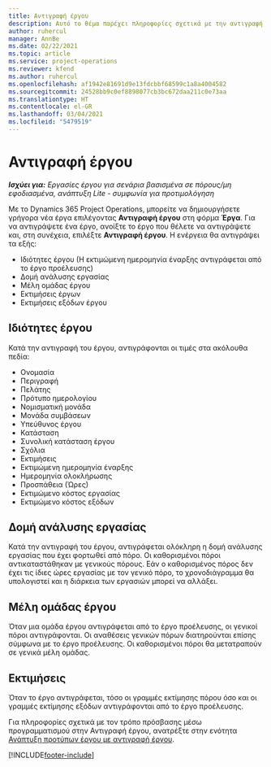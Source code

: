 ```yaml
---
title: Αντιγραφή έργου
description: Αυτό το θέμα παρέχει πληροφορίες σχετικά με την αντιγραφή έρων στο Dynamics 365 Project Operations.
author: ruhercul
manager: AnnBe
ms.date: 02/22/2021
ms.topic: article
ms.service: project-operations
ms.reviewer: kfend
ms.author: ruhercul
ms.openlocfilehash: af1942e81691d9e13fdcbbf68599c1a8a4004582
ms.sourcegitcommit: 24528bb9c0ef8898077cb3bc672daa211c0e73aa
ms.translationtype: HT
ms.contentlocale: el-GR
ms.lasthandoff: 03/04/2021
ms.locfileid: "5479519"
---
```

# <a name="copy-a-project"></a>Αντιγραφή έργου

_**Ισχύει για:** Εργασίες έργου για σενάρια βασισμένα σε πόρους/μη εφοδιασμένα, ανάπτυξη Lite - συμφωνία για προτιμολόγηση_

Με το Dynamics 365 Project Operations, μπορείτε να δημιουργήσετε γρήγορα νέα έργα επιλέγοντας **Αντιγραφή έργου** στη φόρμα **Έργα**. Για να αντιγράψετε ένα έργο, ανοίξτε το έργο που θέλετε να αντιγράψετε και, στη συνέχεια, επιλέξτε **Αντιγραφή έργου**. Η ενέργεια θα αντιγράψει τα εξής:

- Ιδιότητες έργου (Η εκτιμώμενη ημερομηνία έναρξης αντιγράφεται από το έργο προέλευσης)
- Δομή ανάλυσης εργασίας
- Μέλη ομάδας έργου
- Εκτιμήσεις έργων
- Εκτιμήσεις εξόδων έργου

## <a name="project-properties"></a>Ιδιότητες έργου

Κατά την αντιγραφή του έργου, αντιγράφονται οι τιμές στα ακόλουθα πεδία:

- Ονομασία
- Περιγραφή
- Πελάτης
- Πρότυπο ημερολογίου
- Νομισματική μονάδα
- Μονάδα συμβάσεων
- Υπεύθυνος έργου
- Κατάσταση
- Συνολική κατάσταση έργου
- Σχόλια
- Εκτιμήσεις
- Εκτιμώμενη ημερομηνία έναρξης
- Ημερομηνία ολοκλήρωσης
- Προσπάθεια (Ώρες)
- Εκτιμώμενο κόστος εργασίας
- Εκτιμώμενο κόστος εξόδων

## <a name="work-breakdown-structure"></a>Δομή ανάλυσης εργασίας

Κατά την αντιγραφή του έργου, αντιγράφεται ολόκληρη η δομή ανάλυσης εργασίας που έχει φορτωθεί από πόρο. Οι καθορισμένοι πόροι αντικαταστάθηκαν με γενικούς πόρους. Εάν ο καθορισμένος πόρος δεν έχει τις ίδιες ώρες εργασίας με τον γενικό πόρο, το χρονοδιάγραμμα θα υπολογιστεί και η διάρκεια των εργασιών μπορεί να αλλάξει.

## <a name="project-team-members"></a>Μέλη ομάδας έργου

Όταν μια ομάδα έργου αντιγράφεται από το έργο προέλευσης, οι γενικοί πόροι αντιγράφονται. Οι αναθέσεις γενικών πόρων διατηρούνται επίσης σύμφωνα με το έργο προέλευσης. Οι καθορισμένοι πόροι θα μετατραπούν σε γενικά μέλη ομάδας.

## <a name="estimates"></a>Εκτιμήσεις

Όταν το έργο αντιγράφεται, τόσο οι γραμμές εκτίμησης πόρου όσο και οι γραμμές εκτίμησης εξόδων αντιγράφονται από το έργο προέλευσης. 

Για πληροφορίες σχετικά με τον τρόπο πρόσβασης μέσω προγραμματισμού στην Αντιγραφή έργου, ανατρέξτε στην ενότητα [Ανάπτυξη προτύπων έργου με αντιγραφή έργου](dev-copy-project.md).


[!INCLUDE[footer-include](../includes/footer-banner.md)]
